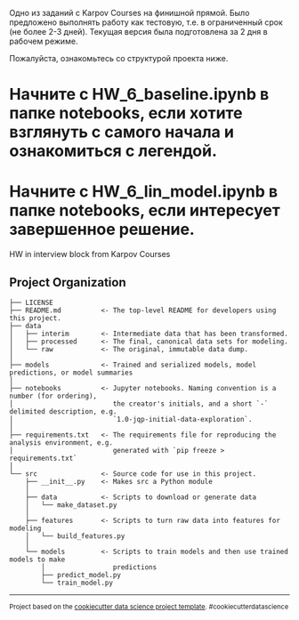 Одно из заданий с Karpov Courses на финишной прямой.
Было предложено выполнять работу как тестовую, т.е. в ограниченный срок (не более 2-3 дней).
Текущая версия была подготовлена за 2 дня в рабочем режиме.

Пожалуйста, ознакомьтесь со структурой проекта ниже.

Начните с HW_6_baseline.ipynb в папке notebooks, если хотите взглянуть с самого начала и ознакомиться с легендой.
==============================

Начните с HW_6_lin_model.ipynb в папке notebooks, если интересует завершенное решение.
==============================

HW in interview block from Karpov Courses

Project Organization
------------

    ├── LICENSE
    ├── README.md          <- The top-level README for developers using this project.
    ├── data
    │   ├── interim        <- Intermediate data that has been transformed.
    │   ├── processed      <- The final, canonical data sets for modeling.
    │   └── raw            <- The original, immutable data dump.
    │
    ├── models             <- Trained and serialized models, model predictions, or model summaries
    │
    ├── notebooks          <- Jupyter notebooks. Naming convention is a number (for ordering),
    │                         the creator's initials, and a short `-` delimited description, e.g.
    │                         `1.0-jqp-initial-data-exploration`.
    │
    ├── requirements.txt   <- The requirements file for reproducing the analysis environment, e.g.
    │                         generated with `pip freeze > requirements.txt`
    │
    └── src                <- Source code for use in this project.
        ├── __init__.py    <- Makes src a Python module
        │
        ├── data           <- Scripts to download or generate data
        │   └── make_dataset.py
        │
        ├── features       <- Scripts to turn raw data into features for modeling
        │   └── build_features.py
        │
        └── models         <- Scripts to train models and then use trained models to make
            │                 predictions
            ├── predict_model.py
            └── train_model.py
        

--------

<p><small>Project based on the <a target="_blank" href="https://drivendata.github.io/cookiecutter-data-science/">cookiecutter data science project template</a>. #cookiecutterdatascience</small></p>

